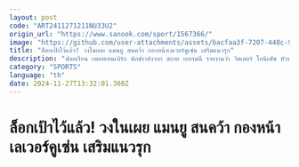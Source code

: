 ```yaml
---
layout: post
code: "ART2411271211NU33U2"
origin_url: "https://www.sanook.com/sport/1567366/"
image: "https://github.com/user-attachments/assets/bacfaa3f-7207-448c-9fd9-690211a1ad8e"
title: "ล็อกเป้าไว้แล้ว! วงในเผย แมนยู สนคว้า กองหน้าเลเวอร์คูเซ่น เสริมแนวรุก"
description: "ฟลอเรียน เพลทเทนเบิร์ก นักข่าวดังจาก สกาย เยอรมนี รายงานว่า วิคเตอร์ โบนิเฟซ หัวหอกร่างยักษ์ของ ไบเออร์ เลเวอร์คูเซ่น เป็นหนึ่งในบรรดากองหน้าที่ แมนเชสเตอร์ ยูไนเต็ด กำลังให้ความสนใจ"
category: "SPORTS"
language: "th"
date: 2024-11-27T13:32:01.308Z
---
```


# ล็อกเป้าไว้แล้ว! วงในเผย แมนยู สนคว้า กองหน้าเลเวอร์คูเซ่น เสริมแนวรุก